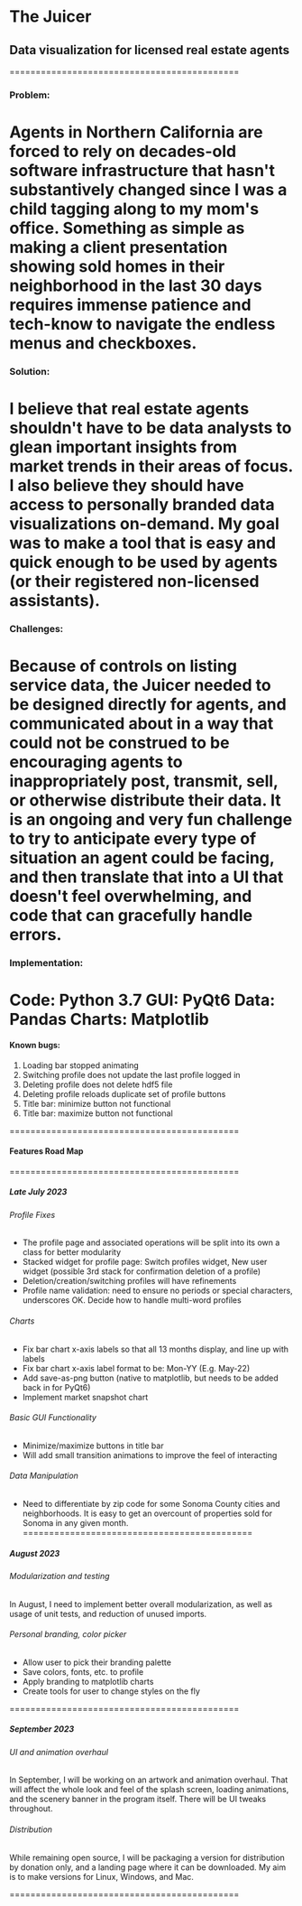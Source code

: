 # The Juicer
## Data visualization for licensed real estate agents
============================================
### Problem:
Agents in Northern California are forced to rely on decades-old software infrastructure that hasn't substantively changed since I was a child tagging along to my mom's office. Something as simple as making a client presentation showing sold homes in their neighborhood in the last 30 days requires immense patience and tech-know to navigate the endless menus and checkboxes.
============================================
### Solution:
I believe that real estate agents shouldn't have to be data analysts to glean important insights from market trends in their areas of focus. I also believe they should have access to personally branded data visualizations on-demand. My goal was to make a tool that is easy and quick enough to be used by agents (or their registered non-licensed assistants).
============================================
### Challenges:
Because of controls on listing service data, the Juicer needed to be designed directly for agents, and communicated about in a way that could not be construed to be encouraging agents to inappropriately post, transmit, sell, or otherwise distribute their data. It is an ongoing and very fun challenge to try to anticipate every type of situation an agent could be facing, and then translate that into a UI that doesn't feel overwhelming, and code that can gracefully handle errors.
============================================
### Implementation:
Code: Python 3.7
GUI: PyQt6
Data: Pandas
Charts: Matplotlib
============================================
#### Known bugs:
1. Loading bar stopped animating
2. Switching profile does not update the last profile logged in
3. Deleting profile does not delete hdf5 file
4. Deleting profile reloads duplicate set of profile buttons
5. Title bar: minimize button not functional
6. Title bar: maximize button not functional

============================================
#### Features Road Map
============================================
##### Late July 2023

###### Profile Fixes
- The profile page and associated operations will be split into its own a class for better modularity
- Stacked widget for profile page: Switch profiles widget, New user widget (possible 3rd stack for confirmation deletion of a profile)
- Deletion/creation/switching profiles will have refinements
- Profile name validation: need to ensure no periods or special characters, underscores OK. Decide how to handle multi-word profiles

###### Charts
- Fix bar chart x-axis labels so that all 13 months display, and line up with labels
- Fix bar chart x-axis label format to be: Mon-YY (E.g. May-22)
- Add save-as-png button (native to matplotlib, but needs to be added back in for PyQt6)
- Implement market snapshot chart

###### Basic GUI Functionality
- Minimize/maximize buttons in title bar
- Will add small transition animations to improve the feel of interacting

###### Data Manipulation
- Need to differentiate by zip code for some Sonoma County cities and neighborhoods. It is easy to get an overcount of properties sold for Sonoma in any given month.
============================================
##### August 2023

###### Modularization and testing
In August, I need to implement better overall modularization, as well as usage of unit tests, and reduction of unused imports.

###### Personal branding, color picker
- Allow user to pick their branding palette
- Save colors, fonts, etc. to profile
- Apply branding to matplotlib charts
- Create tools for user to change styles on the fly

============================================
##### September 2023

###### UI and animation overhaul
In September, I will be working on an artwork and animation overhaul. That will affect the whole look and feel of the splash screen, loading animations, and the scenery banner in the program itself. There will be UI tweaks throughout.

###### Distribution
While remaining open source, I will be packaging a version for distribution by donation only, and a landing page where it can be downloaded. My aim is to make versions for Linux, Windows, and Mac.

============================================